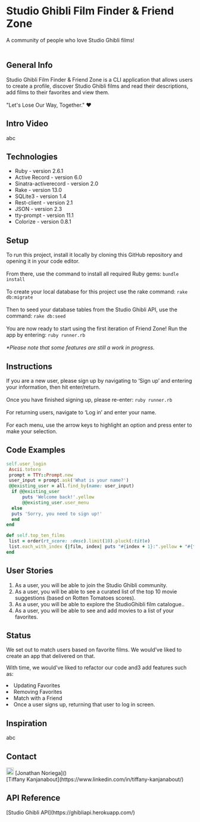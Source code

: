 <h1>Studio Ghibli Film Finder & Friend Zone</h1>
A community of people who love Studio Ghibli films!
<br></br>
<h2>General Info</h2>
<p>
Studio Ghibli Film Finder & Friend Zone is a CLI application that allows users to create a profile, discover Studio Ghibli films and read their descriptions, add films to their favorites and view them.<br>
<br>"Let's Lose Our Way, Together." ♥︎</br>
</p>

<h2>Intro Video</h2>

<p>abc</p>

<h2>Technologies</h2>

<ul>
 <li>Ruby - version 2.6.1</li>
 <li>Active Record - version 6.0</li>
 <li>Sinatra-activerecord - version 2.0</li>
 <li>Rake - version 13.0</li>
 <li>SQLite3 - version 1.4</li>
 <li>Rest-client - version 2.1</li>
 <li>JSON - version 2.3</li>
 <li>tty-prompt - version 11.1</li>
 <li>Colorize - version 0.8.1</li> 
</ul>

<h2>Setup</h2>
To run this project, install it locally by cloning this GitHub repository and opening it in your code editor.<br><br>
From there, use the command to install all required Ruby gems: <code>bundle install</code><br><br>
To create your local database for this project use the rake command: <code>rake db:migrate</code><br><br>
Then to seed your database tables from the Studio Ghibli API, use the command: <code>rake db:seed</code><br><br>
You are now ready to start using the first iteration of Friend Zone! Run the app by entering: <code>ruby runner.rb</code><br><br>
<i>*Please note that some features are still a work in progress.</i>

<h2>Instructions</h2>
If you are a new user, please sign up by navigating to ‘Sign up’ and entering your information, then hit enter/return.<br><br>
Once you have finished signing up, please re-enter:
<code>ruby runner.rb</code><br><br>
For returning users, navigate to ‘Log in’ and enter your name.<br><br>
For each menu, use the arrow keys to highlight an option and press enter to make your selection.

<h2>Code Examples</h2>

```ruby
self.user_login
 Ascii.totoro
 prompt = TTY::Prompt.new
 user_input = prompt.ask('What is your name?')
 @@existing_user = all.find_by(name: user_input)
  if @@existing_user
      puts 'Welcome back!'.yellow
      @@existing_user.user_menu
  else
  puts 'Sorry, you need to sign up!'
  end
end
```

``` ruby 
def self.top_ten_films
 list = order(rt_score: :desc).limit(10).pluck(:title)
 list.each_with_index {|film, index| puts "#{index + 1}:".yellow + "#{film}"}
end
```


<h2>User Stories</h2>

<ol>
<li>As a user, you will be able to join the Studio Ghibli community.</li>
<li>As a user, you will be able to see a curated list of the top 10 movie suggestions (based on Rotten Tomatoes scores).</li>
<li>As a user, you will be able to explore the StudioGhibli film catalogue..</li>
<li>As a user, you will be able to see and add movies to a list of your favorites.</li>
</ol>

<h2>Status</h2>

<p>We set out to match users based on favorite films. We would’ve liked to create an app that delivered on that.</p>

With time, we would've liked to refactor our code and3 add features such as:
<li>Updating Favorites</li>
<li>Removing Favorites</li>
<li>Match with a Friend</li>
<li>Once a user signs up, returning that user to log in screen.</li>

<h2>Inspiration</h2>

<p>abc</p>

<h2>Contact</h2>
<a href="https://www.linkedin.com/in/tiffany-kanjanabout/"><img src="https://user-images.githubusercontent.com/68958970/94945466-b2759800-04a8-11eb-9a67-57835dea515b.png" alt="Tiffany Kanjanabout" style="width:20px;height:20px;"></a>
[Jonathan Noriega]()<br>
[Tiffany Kanjanabout](https://www.linkedin.com/in/tiffany-kanjanabout/)

<h2>API Reference</h2>
[Studio Ghibli API](https://ghibliapi.herokuapp.com/)
